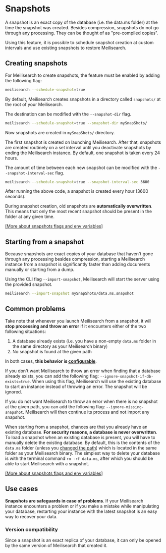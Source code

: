 # Snapshots

A snapshot is an exact copy of the database (i.e. the data.ms folder) at the time the snapshot was created. Besides compression, snapshots do not go through any processing. They can be thought of as "pre-compiled copies".

Using this feature, it is possible to schedule snapshot creation at custom intervals and use existing snapshots to restore Meilisearch.

## Creating snapshots

For Meilisearch to create snapshots, the feature must be enabled by adding the following flag:

```bash
meilisearch --schedule-snapshot=true
```

By default, Meilisearch creates snapshots in a directory called `snapshots/` at the root of your Meilisearch.

The destination can be modified with the `--snapshot-dir` flag.

```bash
meilisearch --schedule-snapshot=true --snapshot-dir mySnapShots/
```

Now snapshots are created in `mySnapShots/` directory.

The first snapshot is created on launching Meilisearch. After that, snapshots are created routinely on a set interval until you deactivate snapshots by ending the Meilisearch instance. By default, one snapshot is taken every 24 hours.

The amount of time between each new snapshot can be modified with the `--snapshot-interval-sec` flag.

```bash
meilisearch --schedule-snapshot=true --snapshot-interval-sec 3600
```

After running the above code, a snapshot is created every hour (3600 seconds).

During snapshot creation, old snapshots are **automatically overwritten**. This means that only the most recent snapshot should be present in the folder at any given time.

[[More about snapshots flags and env variables]](/reference/features/configuration.md#schedule-snapshot-creation)

## Starting from a snapshot

Because snapshots are exact copies of your database that haven't gone through any processing besides compression, starting a Meilisearch instance from a snapshot is significantly faster than adding documents manually or starting from a dump.

Using the CLI flag `--import-snapshot`, Meilisearch will start the server using the provided snapshot.

```bash
meilisearch --import-snapshot mySnapShots/data.ms.snapshot
```

## Common problems

Take note that whenever you launch Meilisearch from a snapshot, it will **stop processing and throw an error** if it encounters either of the two following situations:

1. A database already exists (i.e. you have a non-empty `data.ms` folder in the same directory as your Meilisearch binary)
2. No snapshot is found at the given path

In both cases, **this behavior is [configurable](/reference/features/configuration.md#ignore-missing-snapshot)**.

If you don't want Meilisearch to throw an error when finding that a database already exists, you can add the following flag: `--ignore-snapshot-if-db-exists=true`. When using this flag, Meilisearch will use the existing database to start an instance instead of throwing an error. The snapshot will be ignored.

If you do not want Meilisearch to throw an error when there is no snapshot at the given path, you can add the following flag: `--ignore-missing-snapshot`. Meilisearch will then continue its process and not import any snapshot.

When starting from a snapshot, chances are that you already have an existing database. **For security reasons, a database is never overwritten**. To load a snapshot when an existing database is present, you will have to manually delete the existing database. By default, this is the contents of the `data.ms` folder (unless you [changed the path](/reference/features/configuration.md#database-path)) which is located in the same folder as your Meilisearch binary.
The simplest way to delete your database is with the terminal command `rm -rf data.ms`, after which you should be able to start Meilisearch with a snapshot.

[[More about snapshots flags and env variables]](/reference/features/configuration.md#schedule-snapshot-creation)

## Use cases

**Snapshots are safeguards in case of problems**. If your Meilisearch instance encounters a problem or if you make a mistake while manipulating your database, restarting your instance with the latest snapshot is an easy way to recover your data.

### Version compatibility

Since a snapshot is an exact replica of your database, it can only be opened by the same version of Meilisearch that created it.
